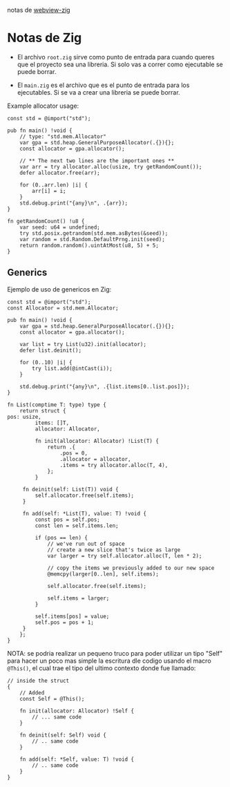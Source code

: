 notas de [webview-zig](webview_zig.md)

# Notas de Zig

- El archivo `root.zig` sirve como punto de entrada para cuando queres que el proyecto sea una
  libreria.
  Si solo vas a correr como ejecutable se puede borrar.

- El `main.zig` es el archivo que es el punto de entrada para los ejecutables.
  Si se va a crear una libreria se puede borrar.

Example allocator usage:

```zig
const std = @import("std");

pub fn main() !void {
    // type: "std.mem.Allocator"
    var gpa = std.heap.GeneralPurposeAllocator(.{}){};
    const allocator = gpa.allocator();

    // ** The next two lines are the important ones **
    var arr = try allocator.alloc(usize, try getRandomCount());
    defer allocator.free(arr);

    for (0..arr.len) |i| { 
        arr[i] = i;
    }
    std.debug.print("{any}\n", .{arr});
}

fn getRandomCount() !u8 {
    var seed: u64 = undefined;
    try std.posix.getrandom(std.mem.asBytes(&seed));
    var random = std.Random.DefaultPrng.init(seed);
    return random.random().uintAtMost(u8, 5) + 5;
}
```

## Generics

Ejemplo de uso de genericos en Zig:

```zig
const std = @import("std");
const Allocator = std.mem.Allocator;

pub fn main() !void {
    var gpa = std.heap.GeneralPurposeAllocator(.{}){};
    const allocator = gpa.allocator();

    var list = try List(u32).init(allocator);
    defer list.deinit();

    for (0..10) |i| {
        try list.add(@intCast(i));
    }

    std.debug.print("{any}\n", .{list.items[0..list.pos]});
}

fn List(comptime T: type) type {
    return struct {
pos: usize,
         items: []T,
         allocator: Allocator,

         fn init(allocator: Allocator) !List(T) {
             return .{
                 .pos = 0,
                 .allocator = allocator,
                 .items = try allocator.alloc(T, 4),
             };
         }

     fn deinit(self: List(T)) void {
         self.allocator.free(self.items);
     }

     fn add(self: *List(T), value: T) !void {
         const pos = self.pos;
         const len = self.items.len;

         if (pos == len) {
             // we've run out of space
             // create a new slice that's twice as large
             var larger = try self.allocator.alloc(T, len * 2);

             // copy the items we previously added to our new space
             @memcpy(larger[0..len], self.items);

             self.allocator.free(self.items);

             self.items = larger;
         }

         self.items[pos] = value;
         self.pos = pos + 1;
     }
    };
}
```

NOTA:
se podria realizar un pequeno truco para poder utilizar un tipo "Self" para hacer un poco mas
simple la escritura dle codigo usando el macro `@This()`, el cual trae el tipo del ultimo
contexto donde fue llamado:

```zig
// inside the struct
{
    // Added
    const Self = @This();

    fn init(allocator: Allocator) !Self {
        // ... same code
    }

    fn deinit(self: Self) void {
        // .. same code
    }

    fn add(self: *Self, value: T) !void {
        // .. same code
    }
}
```
